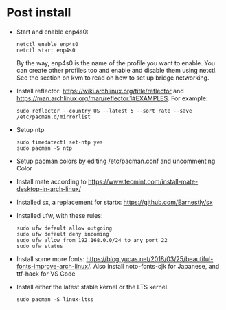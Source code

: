 # Post install

- Start and enable enp4s0: 
    
    ```
    netctl enable enp4s0
    netctl start enp4s0
    ```

    By the way, enp4s0 is the name of the profile you want to enable. You can create other profiles too and enable and disable them using netctl. See the section on kvm to read on how to set up bridge networking.

- Install reflector: https://wiki.archlinux.org/title/reflector and https://man.archlinux.org/man/reflector.1#EXAMPLES. For example:

    ```
    sudo reflector --country US --latest 5 --sort rate --save /etc/pacman.d/mirrorlist
    ```

- Setup ntp

    ```
    sudo timedatectl set-ntp yes
    sudo pacman -S ntp
    ```
- Setup pacman colors by editing /etc/pacman.conf and uncommenting Color

- Install mate according to https://www.tecmint.com/install-mate-desktop-in-arch-linux/

- Installed sx, a replacement for startx: https://github.com/Earnestly/sx

- Installed ufw, with these rules:

    ```
    sudo ufw default allow outgoing
    sudo ufw default deny incoming
    sudo ufw allow from 192.168.0.0/24 to any port 22
    sudo ufw status
    ```

- Install some more fonts: https://blog.yucas.net/2018/03/25/beautiful-fonts-improve-arch-linux/. Also install noto-fonts-cjk for Japanese, and ttf-hack for VS Code


- Install either the latest stable kernel or the LTS kernel.

    ```
    sudo pacman -S linux-ltss
    ```